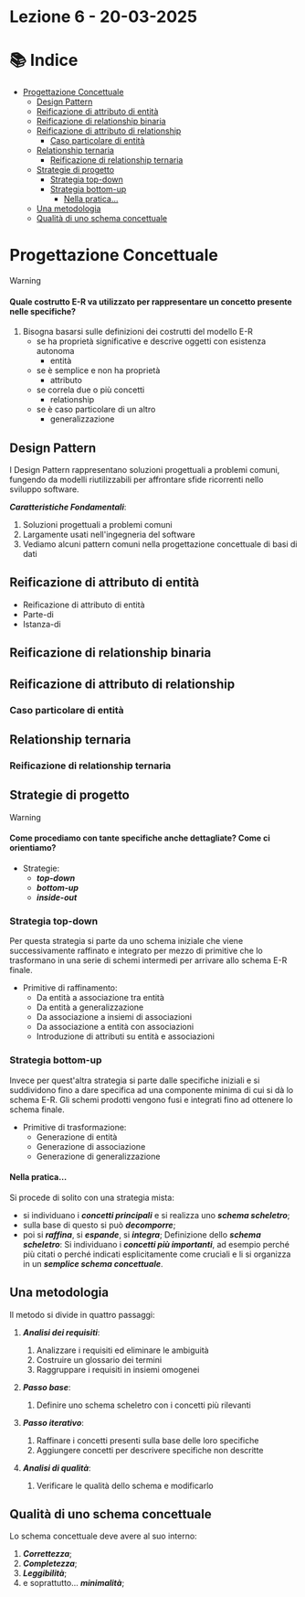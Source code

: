 <h1> Lezione 6 - 20-03-2025 </h1>

<h1>📚 Indice</h1>

- [Progettazione Concettuale](#progettazione-concettuale)
  - [Design Pattern](#design-pattern)
  - [Reificazione di attributo di entità](#reificazione-di-attributo-di-entità)
  - [Reificazione di relationship binaria](#reificazione-di-relationship-binaria)
  - [Reificazione di attributo di relationship](#reificazione-di-attributo-di-relationship)
    - [Caso particolare di entità](#caso-particolare-di-entità)
  - [Relationship ternaria](#relationship-ternaria)
    - [Reificazione di relationship ternaria](#reificazione-di-relationship-ternaria)
  - [Strategie di progetto](#strategie-di-progetto)
    - [Strategia top-down](#strategia-top-down)
    - [Strategia bottom-up](#strategia-bottom-up)
      - [Nella pratica…](#nella-pratica)
  - [Una metodologia](#una-metodologia)
  - [Qualità di uno schema concettuale](#qualità-di-uno-schema-concettuale)

# Progettazione Concettuale
>[!WARNING]
>#### Quale costrutto E-R va utilizzato per rappresentare un concetto presente nelle specifiche?
> 1. Bisogna basarsi sulle definizioni dei costrutti del
modello E-R
>       - se ha proprietà significative e descrive oggetti con esistenza autonoma
>           - entità
>       - se è semplice e non ha proprietà
>           - attributo
>       - se correla due o più concetti
>           - relationship
>       - se è caso particolare di un altro
>           - generalizzazione
## Design Pattern

I Design Pattern rappresentano soluzioni progettuali a problemi comuni, fungendo da modelli riutilizzabili per affrontare sfide ricorrenti nello sviluppo software. 

**_Caratteristiche Fondamentali_**: 
1. Soluzioni progettuali a problemi comuni
2. Largamente usati nell'ingegneria del software
3. Vediamo alcuni pattern comuni nella progettazione concettuale di basi di dati

## Reificazione di attributo di entità

- Reificazione di attributo di entità
- Parte-di
- Istanza-di

## Reificazione di relationship binaria

## Reificazione di attributo di relationship

### Caso particolare di entità

## Relationship ternaria


### Reificazione di relationship ternaria


## Strategie di progetto
>[!WARNING]
>#### Come procediamo con tante specifiche anche dettagliate? Come ci orientiamo?
>- Strategie:
>   - _**top-down**_
>   - _**bottom-up**_
>   - _**inside-out**_

### Strategia top-down

Per questa strategia si parte da uno schema iniziale che viene successivamente raffinato e integrato per mezzo di primitive che lo trasformano in una serie di schemi intermedi per arrivare allo schema E-R finale.
- Primitive di raffinamento:
    - Da entità a associazione tra entità
    - Da entità a generalizzazione
    - Da associazione a insiemi di associazioni
    - Da associazione a entità con associazioni
    - Introduzione di attributi su entità e associazioni

### Strategia bottom-up

Invece per quest'altra strategia si parte dalle specifiche iniziali e si suddividono fino a dare specifica ad una componente minima di cui si dà lo schema E-R. Gli schemi prodotti vengono fusi e integrati fino ad
ottenere lo schema finale. 
- Primitive di trasformazione:
    - Generazione di entità
    - Generazione di associazione
    - Generazione di generalizzazione

#### Nella pratica…

Si procede di solito con una strategia mista:
  - si individuano i **_concetti principali_** e si realizza uno **_schema scheletro_**;
  - sulla base di questo si può **_decomporre_**;
  - poi si **_raffina_**, si **_espande_**, si **_integra_**;
Definizione dello **_schema scheletro_**: Si individuano i **_concetti più importanti_**, ad esempio perché più citati o perché indicati esplicitamente come cruciali e li si organizza in un **_semplice schema concettuale_**.

## Una metodologia

Il metodo si divide in quattro passaggi:
1. **_Analisi dei requisiti_**:
   1. Analizzare i requisiti ed eliminare le ambiguità
   2. Costruire un glossario dei termini
   3. Raggruppare i requisiti in insiemi omogenei 

2. **_Passo base_**:
   1. Definire uno schema scheletro con i concetti più rilevanti

3. **_Passo iterativo_**:
   1. Raffinare i concetti presenti sulla base delle loro specifiche
   2. Aggiungere concetti per descrivere specifiche non descritte 

4. **_Analisi di qualità_**:
   1. Verificare le qualità dello schema e modificarlo

## Qualità di uno schema concettuale

Lo schema concettuale deve avere al suo interno:
1. **_Correttezza_**;
2. **_Completezza_**;
3. **_Leggibilità_**;
4. e soprattutto... **_minimalità_**;